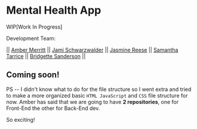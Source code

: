 # Mental Health App

WIP[Work In Progress]





Development Team: 

|| [Amber Merritt](https://github.com/XanaNite) || 
[Jami Schwarzwalder](https://github.com/jschwarzwalder) || 
[Jasmine Reese](https://github.com/Jasmine582) || 
[Samantha Tarrice](https://github.com/samanthatarrice) || 
[Bridgette Sanderson](https://github.com/beesanderson) || 




## Coming soon! 


PS -- I didn't know what to do for the file structure so I went extra and tried to make a more organized basic `HTML JavaScript` and `CSS` file structure for now. Amber has said that we are going to have **2 repositories**, one for Front-End the other for Back-End dev. 

So exciting! 